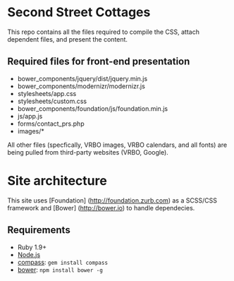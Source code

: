 # Second Street Cottages

This repo contains all the files required to compile the CSS, attach dependent files, and present the content. 

## Required files for front-end presentation
* bower_components/jquery/dist/jquery.min.js
* bower_components/modernizr/modernizr.js
* stylesheets/app.css
* stylesheets/custom.css
* bower_components/foundation/js/foundation.min.js
* js/app.js
* forms/contact_prs.php
* images/*

All other files (specfically, VRBO images, VRBO calendars, and all fonts) are being pulled from third-party websites (VRBO, Google).

# Site architecture

This site uses [Foundation] (http://foundation.zurb.com) as a SCSS/CSS framework and [Bower] (http://bower.io) to handle dependecies.

## Requirements

  * Ruby 1.9+
  * [Node.js](http://nodejs.org)
  * [compass](http://compass-style.org/): `gem install compass`
  * [bower](http://bower.io): `npm install bower -g`


